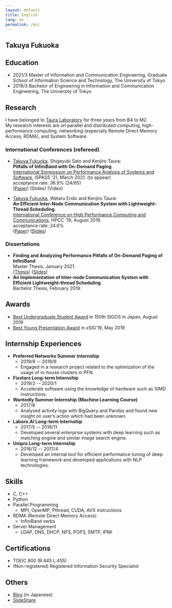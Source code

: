 ```yaml
---
layout: default
title: English
lang: en
permalink: /en/
---
```


## Takuya Fukuoka

## Education

- 2021/3 Master of Information and Communication Engineering, Graduate School of Information Science and Technology, The University of Tokyo
- 2019/3 Bachelor of Engineering in Information and Communication Engineering, The University of Tokyo

## Research

I have belonged to [Taura Laboratory](https://www.eidos.ic.i.u-tokyo.ac.jp/) for three years from B4 to M2.  
My research interests are on parallel and distributed computing, high-performance computing, networking (especially Remote Direct Memory Access, RDMA), and System Software.

### International Conferences (refereed)

- <u>Takuya Fukuoka</u>, Shigeyuki Sato and Kenjiro Taura:  
  **Pitfalls of InfiniBand with On-Demand Paging**.  
  [International Symposium on Performance Analysis of Systems and Software](https://www.ispass.org/ispass2021/), ISPASS '21, March 2021. (to appear)  
  acceptance rate: 36.9% (24/65)  
  ([Paper](/pub/ISPASS21_paper.pdf)) (Slides) (Video)

- <u>Takuya Fukuoka</u>, Wataru Endo and Kenjiro Taura:  
  **An Efficient Inter-Node Communication System with Lightweight-Thread Scheduling**.  
  [International Conference on High Performance Computing and Communications](http://csee.hnu.edu.cn/hpcc2019/), HPCC '19, August 2019.  
  acceptance rate: 24.6%  
  ([Paper](/pub/HPCC19_paper.pdf)) ([Slides](/pub/HPCC19_slides.pdf))

### Dissertations

- **Finding and Analyzing Performance Pitfalls of On-Demand Paging of InfiniBand**  
  Master Thesis, January 2021.  
  ([Thesis](/pub/master_thesis.pdf)) ([Slides](/pub/master_thesis_slides.pdf))  
- **An Implementation of Inter-node Communication System with Efficient Lightweight-thread Scheduling**  
  Bachelor Thesis, February 2019.

## Awards
- [Best Undergraduate Student Award](http://www.ipsj.or.jp/sig/os/index.php?2020%C7%AF7%B7%EE%B8%A6%B5%E6%B2%F1) in 150th SIGOS in Japan, August 2019
- [Best Young Presentation Award](http://xsig.ipsj.or.jp/2019/awards/) in xSIG'19, May 2019

## Internship Experiences
- **Preferred Networks Summer Internship** 
    - 2019/8 -- 2019/9
    - Engaged in a research project related to the optimization of the usage of in-house clusters in PFN.
- **Fixstars Long-term Internship**
    - 2019/2 -- 2020/1
    - Accelerate software using the knowledge of hardware such as SIMD instructions.
- **Wantedly Summer Internship (Machine Learning Course)**
    - 2017/8
    - Analyzed activity logs with BigQuery and Pandas and found new insight on user’s action which had been unknown.
- **Laboro.AI Long-term Internship**
    - 2017/5 -- 2018/11
    - Developed several enterprise systems with deep learning such as matching engine and similar image search engine.
- **Unipro Long-term Internship**
    - 2016/12 -- 2017/4
    - Developed an internal tool for efficient performance tuning of deep learning framework and developed applications with NLP technologies.

## Skills
- C, C++
- Python
- Parallel Programming
    - MPI, OpenMP, Pthread, CUDA, AVX instructions
- RDMA (Remote Direct Memory Access)
    - InfiniBand verbs
- Server Management
    - LDAP, DNS, DHCP, NFS, POP3, SMTP, IPMI

## Certifications
- TOEIC 900 (R:445 L:455)
- (Non-registered) Registered Information Security Specialist

## Others
- [Blog](http://tkygtr6.hatenablog.com/) (in Japanese)
- [SlideShare](https://www.slideshare.net/TakuyaFukuoka2/)
